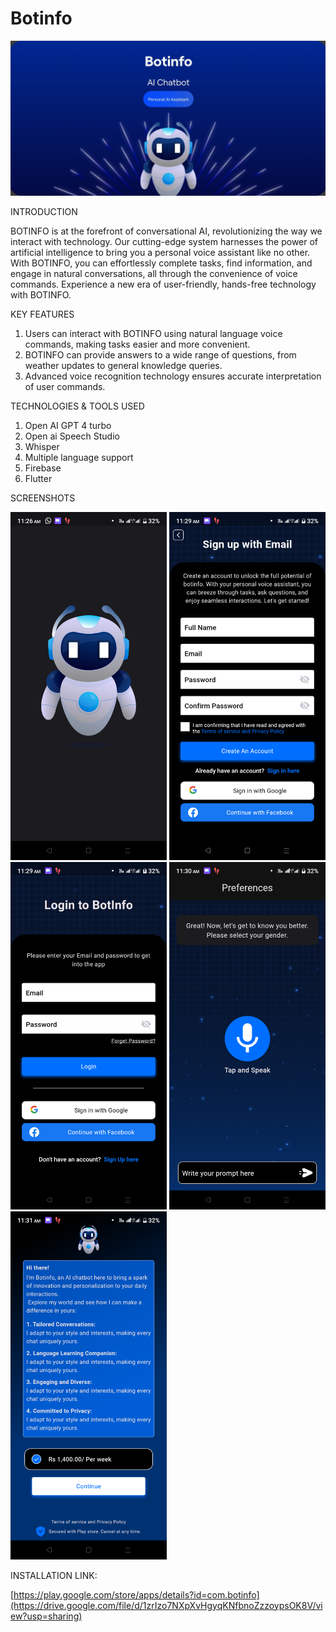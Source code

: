 # Botinfo
<img src = "bOTINFO.JPG" width ="1000" />


INTRODUCTION

BOTINFO is at the forefront of conversational AI, revolutionizing the way we interact with technology. Our cutting-edge system harnesses the power of artificial intelligence to bring you a personal voice assistant like no other. With BOTINFO, you can effortlessly complete tasks, find information, and engage in natural conversations, all through the convenience of voice commands. Experience a new era of user-friendly, hands-free technology with BOTINFO.

KEY FEATURES
1. Users can interact with BOTINFO using natural language voice commands, making tasks easier and more convenient.
2. BOTINFO can provide answers to a wide range of questions, from weather updates to general knowledge queries.
3. Advanced voice recognition technology ensures accurate interpretation of user commands.

TECHNOLOGIES & TOOLS USED

1. Open AI GPT 4 turbo
2. Open ai Speech Studio
3. Whisper
4. Multiple language support
5. Firebase
6. Flutter

SCREENSHOTS

<img src = "1.png" width ="250" /> <img src = "2.png" width ="250" /> <img src = "3.png" width ="250" /> <img src = "4.png" width ="250" /> <img src = "5.png" width ="250" />

INSTALLATION LINK:

[https://play.google.com/store/apps/details?id=com.botinfo](https://drive.google.com/file/d/1zrIzo7NXpXvHgyqKNfbnoZzzoypsOK8V/view?usp=sharing)
